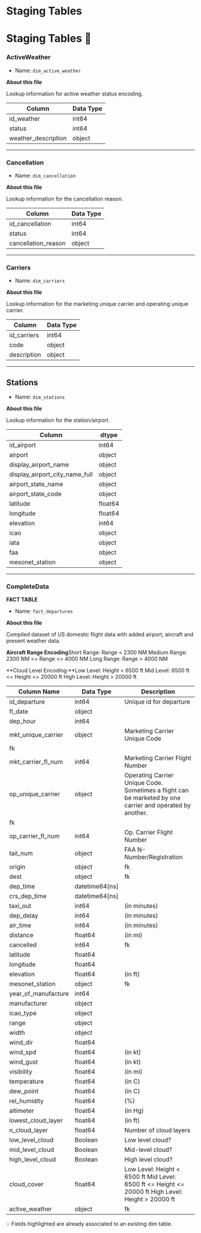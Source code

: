 # Staging Tables

# Staging Tables  🥈

### ActiveWeather

- Name: `dim_active_weather`

**About this file**

Lookup information for active weather status encoding.

| Column | Data Type |
| --- | --- |
| id_weather | int64 |
| status | int64 |
| weather_description | object |

---

### Cancellation

- Name: `dim_cancellation`

**About this file**

Lookup information for the cancellation reason.

| Column | Data Type |
| --- | --- |
| id_cancellation | int64 |
| status | int64 |
| cancellation_reason | object |

---

### Carriers

- Name: `dim_carriers`

**About this file**

Lookup information for the marketing unique carrier and operating unique carrier.

| Column | Data Type |
| --- | --- |
| id_carriers | int64 |
| code | object |
| description | object |

---

## ****************Stations****************

- Name: `dim_stations`

**About this file**

Lookup information for the station/airport.

| Column | dtype |
| --- | --- |
| id_airport | int64 |
| airport | object |
| display_airport_name | object |
| display_airport_city_name_full | object |
| airport_state_name | object |
| airport_state_code | object |
| latitude | float64 |
| longitude | float64 |
| elevation | int64 |
| icao | object |
| iata | object |
| faa | object |
| mesonet_station | object |

---

### ************************CompleteData************************

********************FACT TABLE********************

- Name: `fact_departures`

**About this file**

Compiled dataset of US domestic flight data with added airport, aircraft and present weather data.

**Aircraft Range Encoding**Short Range: Range < 2300 NM Medium Range: 2300 NM <= Range <= 4000 NM Long Range: Range > 4000 NM

**Cloud Level Encoding:**Low Level: Height < 6500 ft Mid Level: 6500 ft <= Height <= 20000 ft High Level: Height > 20000 ft

| Column Name | Data Type | Description |
| --- | --- | --- |
| id_departure | int64 | Unique id for departure |
| fl_date | object |  |
| dep_hour | int64 |  |
| mkt_unique_carrier | object | Marketing Carrier Unique Code
fk |
| mkt_carrier_fl_num | int64 | Marketing Carrier Flight Number |
| op_unique_carrier | object | Operating Carrier Unique Code. Sometimes a flight can be marketed by one carrier and operated by another. 
fk |
| op_carrier_fl_num | int64 | Op. Carrier Flight Number |
| tail_num | object | FAA N-Number/Registration |
| origin | object | fk |
| dest | object | fk |
| dep_time | datetime64[ns] |  |
| crs_dep_time | datetime64[ns] |  |
| taxi_out | int64 | (in minutes) |
| dep_delay | int64 | (in minutes) |
| air_time | int64 | (in minutes) |
| distance | float64 | (in mi) |
| cancelled | int64 | fk |
| latitude | float64 |  |
| longitude | float64 |  |
| elevation | float64 | (in ft) |
| mesonet_station | object | fk |
| year_of_manufacture | int64 |  |
| manufacturer | object |  |
| icao_type | object |  |
| range | object |  |
| width | object |  |
| wind_dir | float64 |  |
| wind_spd | float64 | (in kt) |
| wind_gust | float64 | (in kt) |
| visibility | float64 | (in mi) |
| temperature | float64 | (in C) |
| dew_point | float64 | (in C) |
| rel_humidity | float64 | (%) |
| altimeter | float64 | (in Hg) |
| lowest_cloud_layer | float64 | (in ft) |
| n_cloud_layer | float64 | Number of cloud layers |
| low_level_cloud | Boolean | Low level cloud? |
| mid_level_cloud | Boolean | Mid-level cloud? |
| high_level_cloud | Boolean | High level cloud? |
| cloud_cover | float64 | Low Level: Height < 6500 ft Mid Level: 6500 ft <= Height <= 20000 ft High Level: Height > 20000 ft |
| active_weather | object | fk |

<aside>
💡 Fields highlighted are already associated to an existing dim table.

</aside>
